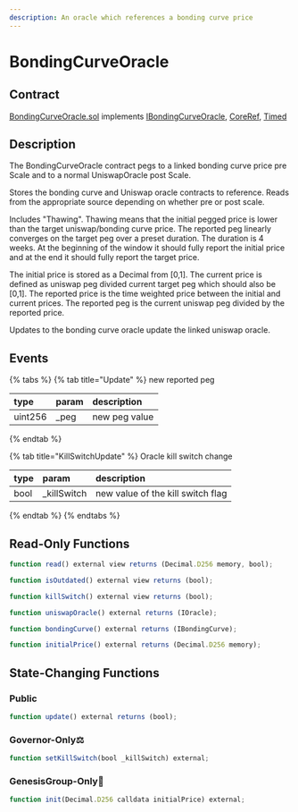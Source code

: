 ```yaml
---
description: An oracle which references a bonding curve price
---
```


# BondingCurveOracle

## Contract

[BondingCurveOracle.sol](https://github.com/fei-protocol/fei-protocol-core/blob/master/contracts/oracle/BondingCurveOracle.sol) implements [IBondingCurveOracle](https://github.com/fei-protocol/fei-protocol-core/blob/master/contracts/oracle/IBondingCurveOracle.sol), [CoreRef](https://github.com/fei-protocol/fei-protocol-core/blob/master/contracts/refs/CoreRef.sol), [Timed](https://github.com/fei-protocol/fei-protocol-core/blob/master/contracts/utils/Timed.sol)

## Description

The BondingCurveOracle contract pegs to a linked bonding curve price pre Scale and to a normal UniswapOracle post Scale.

Stores the bonding curve and Uniswap oracle contracts to reference. Reads from the appropriate source depending on whether pre or post scale.

Includes "Thawing". Thawing means that the initial pegged price is lower than the target uniswap/bonding curve price. The reported peg linearly converges on the target peg over a preset duration. The duration is 4 weeks. At the beginning of the window it should fully report the initial price and at the end it should fully report the target price.

The initial price is stored as a Decimal from \[0,1\]. The current price is defined as uniswap peg divided current target peg which should also be \[0,1\]. The reported price is the time weighted price between the initial and current prices. The reported peg is the current uniswap peg divided by the reported price.

Updates to the bonding curve oracle update the linked uniswap oracle.

## Events

{% tabs %}
{% tab title="Update" %}
 new reported peg

| type | param | description |
| :--- | :--- | :--- |
| uint256 | \_peg | new peg value |
{% endtab %}

{% tab title="KillSwitchUpdate" %}
Oracle kill switch change

| type | param | description |
| :--- | :--- | :--- |
| bool | \_killSwitch | new value of the kill switch flag |
{% endtab %}
{% endtabs %}

## Read-Only Functions

```javascript
function read() external view returns (Decimal.D256 memory, bool);

function isOutdated() external view returns (bool);

function killSwitch() external view returns (bool);

function uniswapOracle() external returns (IOracle);

function bondingCurve() external returns (IBondingCurve);

function initialPrice() external returns (Decimal.D256 memory);
```

## State-Changing Functions <a id="state-changing-functions"></a>

### Public

```javascript
function update() external returns (bool);
```

### Governor-Only⚖️

```javascript
function setKillSwitch(bool _killSwitch) external;
```

### GenesisGroup-Only🚀

```javascript
function init(Decimal.D256 calldata initialPrice) external;
```

